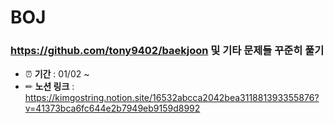 # BOJ

### https://github.com/tony9402/baekjoon 및 기타 문제들 꾸준히 풀기
- ⏰ **기간** : 01/02 ~ 
- ✏ **노션 링크** : https://kimgostring.notion.site/16532abcca2042bea311881393355876?v=41373bca6fc644e2b7949eb9159d8992
